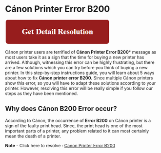 
# Cánon Printer Error B200

[![Cánon Printer Error B200](red.png)](https://computersolve.com/canon-printer-error-b200/)

Cánon printer users are terrified of **Cánon Printer Error B200*** message as most users take it as a sign that the time for
buying a new printer has arrived. Although, witnessing this error can be highly frustrating, but there are a few
solutions which you can try before you think of buying a new printer.
In this step-by-step instructions guide, you will learn about 5 ways about how to fix **Cánon printer error B200.**
Since multiple Cánon printers show this error, so you will have to adapt these solutions according to your
printer. However, resolving this error will be really simple if you follow our steps as they have been mentioned.

## Why does Cánon B200 Error occur?

According to Cánon, the occurrence of **Error B200** on Cánon printer is a sign of the faulty print head. Since, the
print head is one of the most important parts of a printer, any problem related to it can most certainly mean
the death of a printer.

**Note** - Click here to resolve : [Canon Printer Error B200](https://computersolve.com/canon-printer-error-b200/)
